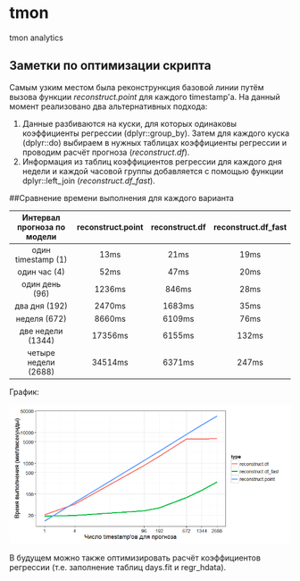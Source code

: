 ﻿# tmon
tmon analytics

## Заметки по оптимизации скрипта
Самым узким местом была реконстрункция базовой линии путём вызова функции *reconstruct.point* для каждого timestamp'a. На данный момент реализовано два альтернативных подхода:
1. Данные разбиваются на куски, для которых одинаковы коэффициенты регрессии (dplyr::group_by). Затем для каждого куска (dplyr::do) выбираем в нужных таблицах коэффициенты регрессии и проводим расчёт прогноза (*reconstruct.df*).
2. Информация из таблиц коэффициентов регрессии для каждого дня недели и каждой часовой группы добавляется с помощью функции dplyr::left_join (*reconstruct.df_fast*).

##Сравнение времени выполнения для каждого варианта

| Интервал прогноза по модели | reconstruct.point | reconstruct.df | reconstruct.df_fast |
|:---------------------------:|:-----------------:|:--------------:|:-------------------:|
|      один timestamp (1)     |        13ms       |      21ms      |         19ms        |
|         один час (4)        |        52ms       |      47ms      |         20ms        |
|        один день (96)       |       1236ms      |      846ms     |         28ms        |
|         два дня (192)       |       2470ms      |     1683ms     |         35ms        |
|         неделя (672)        |       8660ms      |     6109ms     |         76ms        |
|      две недели (1344)      |      17356ms      |     6155ms     |        132ms        |
|     четыре недели (2688)    |      34514ms      |     6371ms     |        247ms        |

График:

![](https://github.com/iMissile/tmon/blob/master/images/Reconstruct_optimized.png)

В будущем можно также оптимизировать расчёт коэффициентов регрессии (т.е. заполнение таблиц days.fit и regr_hdata).
